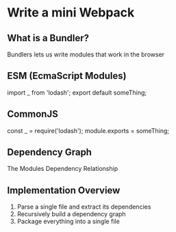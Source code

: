 # Write a mini Webpack

## What is a Bundler?
Bundlers lets us write modules that work in the browser

## ESM (EcmaScript Modules)
import _ from 'lodash';
export default someThing;

## CommonJS 
const _ = require('lodash');
module.exports = someThing;

## Dependency Graph
The Modules Dependency Relationship

## Implementation Overview
1. Parse a single file and extract its dependencies
2. Recursively build a dependency graph
3. Package everything into a single file
